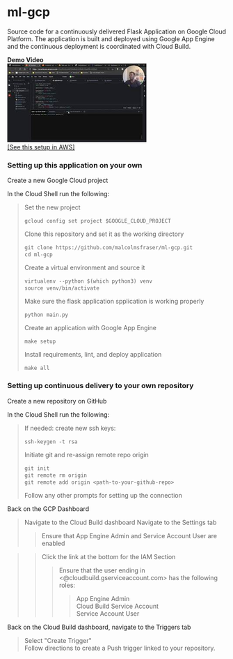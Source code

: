 # ml-gcp
Source code for a continuously delivered Flask Application on Google Cloud Platform. The application is built and deployed using Google App Engine and the continuous deployment is coordinated with Cloud Build.

**Demo Video**  
[![alt text](https://github.com/malcolmsfraser/ml-gcp/blob/main/CDproject-thumbnail.jpg)](https://youtu.be/cK-KkWaCG9Y)  
[[See this setup in AWS]](https://github.com/malcolmsfraser/EB-FlaskApp-CD-CI)

### Setting up this application on your own  

Create a new Google Cloud project

In the Cloud Shell run the following:

>Set the new project
>```{bash}
>gcloud config set project $GOOGLE_CLOUD_PROJECT
>```
>Clone this repository and set it as the working directory
>```{bash}
>git clone https://github.com/malcolmsfraser/ml-gcp.git
>cd ml-gcp
>```
>Create a virtual environment and source it
>```{bash}
>virtualenv --python $(which python3) venv
>source venv/bin/activate
>```
>Make sure the flask application spplication is working properly
>```{bash}
>python main.py
>```
>Create an application with Google App Engine
>```{bash}
>make setup
>```
>Install requirements, lint, and deploy application
>```{bash}
>make all
>```

### Setting up continuous delivery to your own repository

Create a new repository on GitHub

In the Cloud Shell run the following:

>If needed: create new ssh keys:
>```{bash}
>ssh-keygen -t rsa
>```
>Initiate git and re-assign remote repo origin
>```{bash}
>git init
>git remote rm origin
>git remote add origin <path-to-your-github-repo>
>```
>Follow any other prompts for setting up the connection

Back on the GCP Dashboard

>Navigate to the Cloud Build dashboard
>Navigate to the Settings tab
>>Ensure that App Engine Admin and Service Account User are enabled  

>>Click the link at the bottom for the IAM Section
>>>Ensure that the user ending in <@cloudbuild.gserviceaccount.com> has the following roles:  
>>>>App Engine Admin  
>>>>Cloud Build Service Account  
>>>>Service Account User

Back on the Cloud Build dashboard, navigate to the Triggers tab

>Select "Create Trigger"  
>Follow directions to create a Push trigger linked to your repository.

